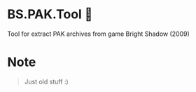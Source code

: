 # BS.PAK.Tool :see_no_evil:
Tool for extract PAK archives from game Bright Shadow (2009)

# Note
> Just old stuff :)